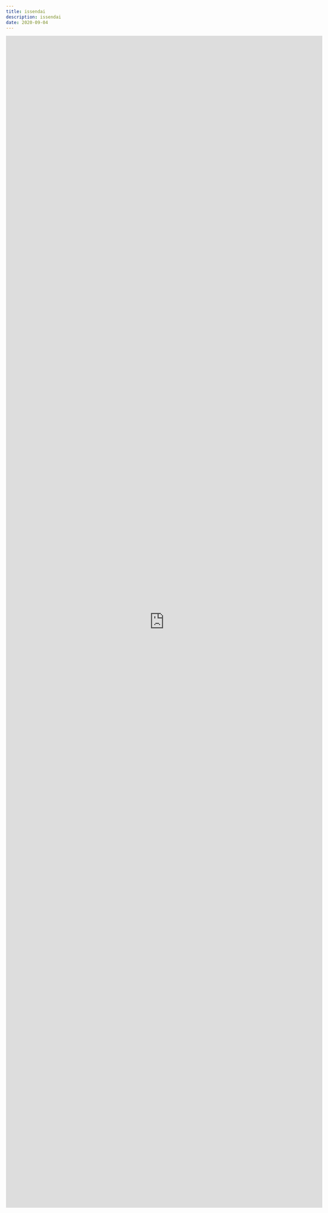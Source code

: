 ```yaml
---
title: issendai
description: issendai
date: 2020-09-04
---
```

<body style="margin:0">
<iframe src="https://docs.google.com/document/d/e/2PACX-1vTlrnBUhOigT_gp0fDz4BJt5q9y5X5zkMKMjUS5dA0OkK8nCRA28nZcQykOe1VuCA6_EsVth-dHet8j/pub?embedded=true" style="border: none; width: 90vw; height: 80vh"></iframe>